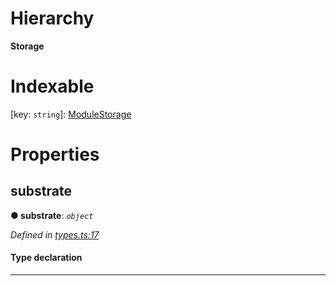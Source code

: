 

# Hierarchy

**Storage**

# Indexable

\[key: `string`\]:&nbsp;[ModuleStorage](_types_.modulestorage.md)
# Properties

<a id="substrate"></a>

##  substrate

**● substrate**: *`object`*

*Defined in [types.ts:17](https://github.com/polkadot-js/api/blob/e177727/packages/type-storage/src/types.ts#L17)*

#### Type declaration

___

